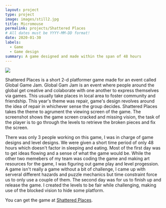 ```yaml
---
layout: project
type: project
image: images/still2.jpg
title: Micromouse
permalink: projects/Shattered Places
# All dates must be YYYY-MM-DD format!
date: 2020-01-30
labels:
  - Game
  - Game design
summary: A game designed and made within the span of 48 hours
---
```


<div class="ui small rounded images">
  <img class="ui image" src="../images/shatteredplace1.png">
</div>

Shattered Places is a short 2-d platformer game made for an event called Global Game Jam. Global Gam Jam is an event where people around the global get creative and colaborate with one another to express themselves via games. This usually take places in local area to foster community and friendship. This year's theme was repair, game's design revolves around the idea of repair in whichever sense the group decides. Shattered Places takes the theme to agrument the viewing screen of the game. The screenshot shows the game screen cracked and missing vision, the task of the player is to go through the levels to retrieve the broken pieces and fix the screen.

There was only 3 people working on this game, I was in charge of game designs and level designs. We were given a short time period of only 48 hours which doesn't factor in sleeping and eating. Most of the first day was to get ideas flowing and a sense of what the game would be. While the other two memebers of my team was coding the game and making art resources for the game, I was figuring out game play and level progession. A game isn't really a game without a bit of challenge, I came up with serveral different hazards and puzzle mechanics but time constraint force us to only use a couple of them. The second day was for us to finish up and release the game. I created the levels to be fair while challenging, making use of the blocked vision to hide some platform.


You can get the game at [Shattered Places](https://globalgamejam.org/2020/games/shattered-places-9).



